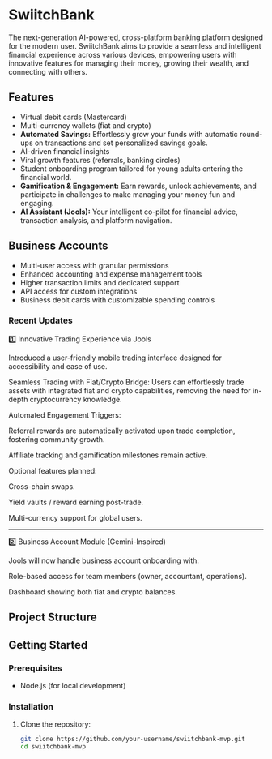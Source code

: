 # SwiitchBank

The next-generation AI-powered, cross-platform banking platform designed for the modern user.
SwiitchBank aims to provide a seamless and intelligent financial experience across various devices, empowering users with innovative features for managing their money, growing their wealth, and connecting with others.
## Features

- Virtual debit cards (Mastercard)
- Multi-currency wallets (fiat and crypto)
- **Automated Savings:** Effortlessly grow your funds with automatic round-ups on transactions and set personalized savings goals.
- AI-driven financial insights
- Viral growth features (referrals, banking circles)
- Student onboarding program tailored for young adults entering the financial world.
- **Gamification & Engagement:** Earn rewards, unlock achievements, and participate in challenges to make managing your money fun and engaging.
- **AI Assistant (Jools):** Your intelligent co-pilot for financial advice, transaction analysis, and platform navigation.

## Business Accounts

- Multi-user access with granular permissions
- Enhanced accounting and expense management tools
- Higher transaction limits and dedicated support
- API access for custom integrations
- Business debit cards with customizable spending controls

### Recent Updates

1️⃣ Innovative Trading Experience via Jools

Introduced a user-friendly mobile trading interface designed for accessibility and ease of use.

Seamless Trading with Fiat/Crypto Bridge: Users can effortlessly trade assets with integrated fiat and crypto capabilities, removing the need for in-depth cryptocurrency knowledge.

Automated Engagement Triggers:

Referral rewards are automatically activated upon trade completion, fostering community growth.

Affiliate tracking and gamification milestones remain active.


Optional features planned:

Cross-chain swaps.

Yield vaults / reward earning post-trade.

Multi-currency support for global users.


---

2️⃣ Business Account Module (Gemini-Inspired)

Jools will now handle business account onboarding with:

Role-based access for team members (owner, accountant, operations).

Dashboard showing both fiat and crypto balances.


## Project Structure

## Getting Started
### Prerequisites

- Node.js (for local development)

### Installation

1. Clone the repository:
   ```bash
   git clone https://github.com/your-username/swiitchbank-mvp.git
   cd swiitchbank-mvp